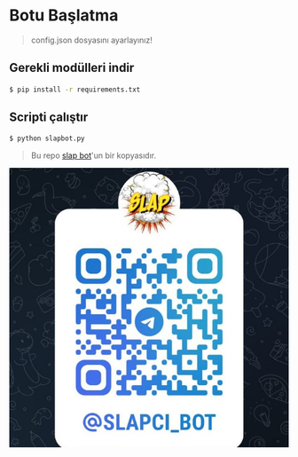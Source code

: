 # Botu Başlatma

> config.json dosyasını ayarlayınız!

## Gerekli modülleri indir
```bash
$ pip install -r requirements.txt
```

## Scripti çalıştır
``` bash
$ python slapbot.py
```

> Bu repo [slap bot](https://t.me/slapci_bot)'un bir kopyasıdır.

![image](slap_bot_qr.jpg)
